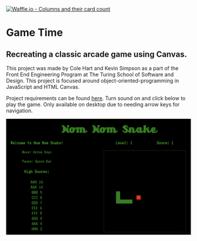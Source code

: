 [![Waffle.io - Columns and their card count](https://badge.waffle.io/colehart/game-time.svg?columns=all)](https://waffle.io/colehart/game-time)

# Game Time
## Recreating a classic arcade game using Canvas.

This project was made by Cole Hart and Kevin Simpson as a part of the Front End Engineering Program at The Turing School of Software and Design. This project is focused around object-oriented-programming in JavaScript and HTML Canvas.

Project requirements can be found [here](http://frontend.turing.io/projects/game-time.html). Turn sound on and click below to play the game. Only available on desktop due to needing arrow keys for navigation.

[![Alt text](./assets/images/NomNomSnakeScreeShot.png "Game Screenshot")](https://colehart.github.io/game-time/)
